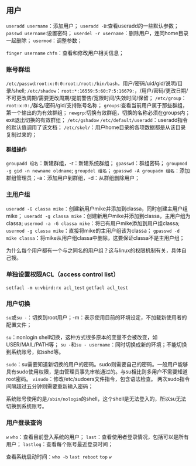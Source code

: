 ## 用户

`useradd username`：添加用户；
`useradd -D`:查看useradd的一些默认参数；
`passwd username`:设置密码；
`userdel -r username`：删除用户，连同home目录一起删除；
`usermod`：调整参数；

`finger username` `chfn`：查看和修改用户相关信息；

### 账号群组

`/etc/passwd`:`root:x:0:0:root:/root:/bin/bash`，用户/密码/uid/gid/说明/目录/shell;
`/etc/shadow`：`root:*:16559:5:60:7:5:16679:`，/用户/密码/更改日期/不可更改周期/需要更改周期/提前警告/宽限时间/失效时间/保留；
`/etc/group`：`root:x:0:`,/群名/密码/gid/支持账号名称；
`groups`:查看当前用户属于那些群组，第一个输出的为有效群组；
`newgrp`:切换有效群组，切换的名称必须在groups内；exit退出切换的有效群组；
`/etc/gshadow`
`/etc/default/useradd`：useradd指令的默认值调用了该文档；
`/etc/skel/`：用户home目录的各项数据都是从该目录复制过来的；

#### 群组操作

`groupadd 组名`：新建群组，-r：新建系统群组；
`gpasswd`：群组密码；
`groupmod -g gid -n newname oldname`;
`groupdel 组名`；
`gpasswd -A groupadm 组名`：添加群组管理员；-a：添加用户到群组，-d：从群组删除用户；

### 主用户组

`useradd -G classa mike`：创建新用户mike并添加到classa，同时创建主用户组mike；
`useradd -g classa mike`：创建新用户mike并添加到classa，主用户组为classa;
`usermod -a -G classa mike`：将已有用户mike添加到用户组classa;
`usermod -g classa mike`：直接将mike的主用户组该为classa；
`gpasswd -d mike classa`：将mike从用户组classa中删除，这要保证classa不是主用户组；

为什么每个用户都有一个与之同名的用户组？这与linux的权限机制有关，具体自己搜。

### 单独设置权限ACL（access control list）

`setfacl -m u:vbird:rx acl_test`
`getfacl acl_test`

### 用户切换

`su`或`su -`：切换到root用户；-m：表示使用目前的环境设定，不加载新使用者的配置文件；

`su`：nonlogin shell切换，这种方式很多原本的变量不会被改变，如USER/MAIL/PATH等；
`su -`和`su - username`：同时切换成新的环境；不能切换到系统账号，如sshd等。

`sudo`：su需要知道新切换的用户的密码。sudo则需要自己的密码。一般用户能够具有sudo使用权限，是由管理员事先审核通过的。与su相比则多用户不需要知道root密码。
`visudo`：修改/etc/sudoers文件指令，包含语法检查。
两次sudo指令间隔超过五分钟则需要重新输入密码；

系统账号使用的是`/sbin/nologin`的shell，这个shell是无法登入的，所以su无法切换到系统账号。

### 用户登录查询

`w` `who`：查看目前登入系统的用户；
`last`：查看使用者登录情况，包括可以是所有用户；
`lastlog`：查看每个账号最近登录时间；

查看系统启动时间：`who -b` `last reboot` `top` `w`






























































